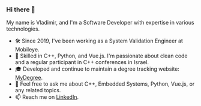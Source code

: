 ### Hi there 👋

My name is Vladimir, and I'm a Software Developer with expertise in various technologies.

- 🛠 Since 2019, I've been working as a System Validation Engineer at Mobileye.
- 🌟 Skilled in C++, Python, and Vue.js. I'm passionate about clean code and a regular participant in C++ conferences in Israel.
- 🎓 Developed and continue to maintain a degree tracking website: [MyDegree](https://www.mydegree.co.il/).
- 💬 Feel free to ask me about C++, Embedded Systems, Python, Vue.js, or any related topics.
- 📫 Reach me on [LinkedIn](https://www.linkedin.com/in/vladimir-mitnitsky/).
